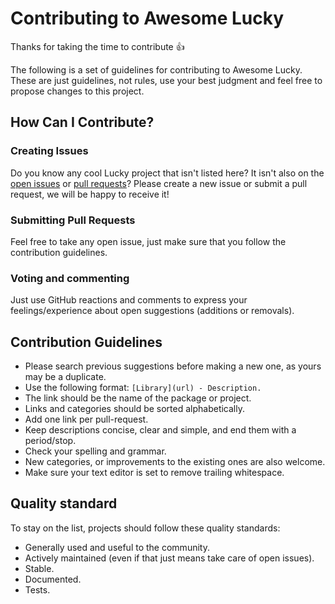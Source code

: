 # Contributing to Awesome Lucky

Thanks for taking the time to contribute :+1:

The following is a set of guidelines for contributing to Awesome Lucky. These are just guidelines, not rules, use your best judgment and feel free to propose changes to this project.

## How Can I Contribute?

### Creating Issues

Do you know any cool Lucky project that isn't listed here? It isn't also on the [open issues](https://github.com/andrewmcodes/awesome-lucky/issues) or [pull requests](https://github.com/andrewmcodes/awesome-lucky/pulls)?
Please create a new issue or submit a pull request, we will be happy to receive it!

### Submitting Pull Requests

Feel free to take any open issue, just make sure that you follow the contribution guidelines.

### Voting and commenting

Just use GitHub reactions and comments to express your feelings/experience about open suggestions (additions or removals).

## Contribution Guidelines

- Please search previous suggestions before making a new one, as yours may be a duplicate.
- Use the following format: `[Library](url) - Description.`
- The link should be the name of the package or project.
- Links and categories should be sorted alphabetically.
- Add one link per pull-request.
- Keep descriptions concise, clear and simple, and end them with a period/stop.
- Check your spelling and grammar.
- New categories, or improvements to the existing ones are also welcome.
- Make sure your text editor is set to remove trailing whitespace.

## Quality standard

To stay on the list, projects should follow these quality standards:

- Generally used and useful to the community.
- Actively maintained (even if that just means take care of open issues).
- Stable.
- Documented.
- Tests.
